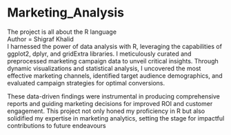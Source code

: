 # Marketing_Analysis
The project is all about the R language 
<br>
Author = Shigraf Khalid
<br>
I harnessed the power of data analysis with R, leveraging the capabilities of ggplot2, dplyr, and gridExtra libraries. I meticulously curated and preprocessed marketing campaign data to unveil critical insights. Through dynamic visualizations and statistical analysis, I uncovered the most effective marketing channels, identified target audience demographics, and evaluated campaign strategies for optimal conversions.

These data-driven findings were instrumental in producing comprehensive reports and guiding marketing decisions for improved ROI and customer engagement. This project not only honed my proficiency in R but also solidified my expertise in marketing analytics, setting the stage for impactful contributions to future endeavours
